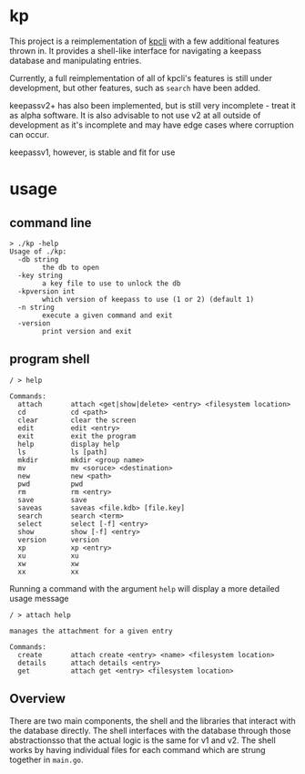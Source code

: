 # kp
This project is a reimplementation of [kpcli](http://kpcli.sourceforge.net/) with a few additional features thrown in.  It provides a shell-like interface for navigating a keepass database and manipulating entries.

Currently, a full reimplementation of all of kpcli's features is still under development, but other features, such as `search` have been added.

keepassv2+ has also been implemented, but is still very incomplete - treat it as alpha software.  It is also advisable to not use v2 at all outside of development as it's incomplete and may have edge cases where corruption can occur.

keepassv1, however, is stable and fit for use
# usage

## command line
```
> ./kp -help
Usage of ./kp:
  -db string
        the db to open
  -key string
        a key file to use to unlock the db
  -kpversion int
        which version of keepass to use (1 or 2) (default 1)
  -n string
        execute a given command and exit
  -version
        print version and exit
```

## program shell
```
/ > help

Commands:
  attach       attach <get|show|delete> <entry> <filesystem location>
  cd           cd <path>
  clear        clear the screen
  edit         edit <entry>
  exit         exit the program
  help         display help
  ls           ls [path]
  mkdir        mkdir <group name>
  mv           mv <soruce> <destination>
  new          new <path>
  pwd          pwd
  rm           rm <entry>
  save         save
  saveas       saveas <file.kdb> [file.key]
  search       search <term>
  select       select [-f] <entry>
  show         show [-f] <entry>
  version      version
  xp           xp <entry>
  xu           xu
  xw           xw
  xx           xx
```
Running a command with the argument `help` will display a more detailed usage message
```
/ > attach help

manages the attachment for a given entry

Commands:
  create       attach create <entry> <name> <filesystem location>
  details      attach details <entry>
  get          attach get <entry> <filesystem location>
```

## Overview
There are two main components, the shell and the libraries that interact with the database directly.  The shell interfaces with the database through those abstractionsso that the actual logic is the same for v1 and v2.  The shell works by having individual files for each command which are strung together in `main.go`.
